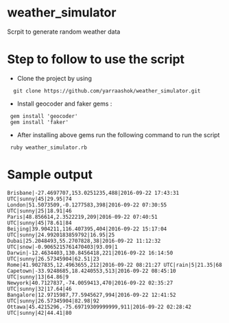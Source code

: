 # weather_simulator
Scrpit to generate random weather data
# Step to follow to use the script
- Clone the project by using
```
  git clone https://github.com/yarraashok/weather_simulator.git
```
- Install geocoder and faker gems : 

 ```
  gem install 'geocoder'
  gem install 'faker'
```
- After installing above gems run the following command to run the script

 ```
  ruby weather_simulator.rb 
```

# Sample output
 ```
Brisbane|-27.4697707,153.0251235,488|2016-09-22 17:43:31 UTC|sunny|45|29.95|74
London|51.5073509,-0.1277583,398|2016-09-22 07:30:55 UTC|sunny|25|18.91|46
Paris|48.856614,2.3522219,209|2016-09-22 07:40:51 UTC|sunny|45|78.61|84
Beijing|39.904211,116.407395,404|2016-09-22 15:17:04 UTC|sunny|24.9920183859792|16.95|25
Dubai|25.2048493,55.2707828,38|2016-09-22 11:12:32 UTC|snow|-0.9065215761470403|93.09|1
Darwin|-12.4634403,130.8456418,221|2016-09-22 16:14:50 UTC|sunny|26.57345904|62.51|23
Rome|41.9027835,12.4963655,212|2016-09-22 08:21:27 UTC|rain|5|21.35|68
Capetown|-33.9248685,18.4240553,513|2016-09-22 08:45:10 UTC|sunny|13|64.86|9
Newyork|40.7127837,-74.0059413,470|2016-09-22 02:35:27 UTC|sunny|32|17.64|46
Bangalore|12.9715987,77.5945627,994|2016-09-22 12:41:52 UTC|sunny|26.57345904|82.98|92
Ottawa|45.4215296,-75.69719309999999,911|2016-09-22 02:28:42 UTC|sunny|42|44.41|80
```

